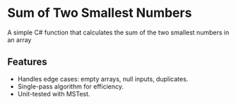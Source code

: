 # Sum of Two Smallest Numbers

A simple C# function that calculates the sum of the two smallest numbers in an array

## Features
- Handles edge cases: empty arrays, null inputs, duplicates.
- Single-pass algorithm for efficiency.
- Unit-tested with MSTest.
